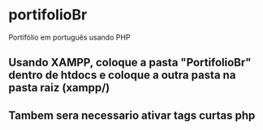 # portifolioBr
Portifólio em português usando PHP

<h2>
Usando XAMPP, coloque a pasta "PortifolioBr" dentro de htdocs e coloque a outra pasta na pasta raiz (xampp/)
</h2>

<h2>
Tambem sera necessario ativar tags curtas php
</h2>
